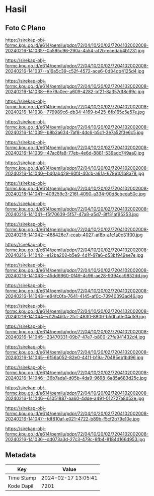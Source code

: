 # Hasil

## Foto C Plano

https://sirekap-obj-formc.kpu.go.id/e614/pemilu/pdpr/72/04/10/20/02/7204102002008-20240216-141035--0a595c96-290a-4a54-af2b-ecedab4b1231.jpg

https://sirekap-obj-formc.kpu.go.id/e614/pemilu/pdpr/72/04/10/20/02/7204102002008-20240216-141037--a16a5c39-c52f-4572-ace6-0d34db4125d4.jpg

https://sirekap-obj-formc.kpu.go.id/e614/pemilu/pdpr/72/04/10/20/02/7204102002008-20240216-141038--6e79a0ee-a609-4282-bf21-8a357df8c69c.jpg

https://sirekap-obj-formc.kpu.go.id/e614/pemilu/pdpr/72/04/10/20/02/7204102002008-20240216-141038--779989c6-db34-4169-b425-6fb165c5e57e.jpg

https://sirekap-obj-formc.kpu.go.id/e614/pemilu/pdpr/72/04/10/20/02/7204102002008-20240216-141039--b8b2a634-7af8-4dc6-b5c1-3e7a52f3e6c5.jpg

https://sirekap-obj-formc.kpu.go.id/e614/pemilu/pdpr/72/04/10/20/02/7204102002008-20240216-141039--47ac8fa8-77eb-4e6d-8881-539adc749aa0.jpg

https://sirekap-obj-formc.kpu.go.id/e614/pemilu/pdpr/72/04/10/20/02/7204102002008-20240216-141040--bd0ab429-60f4-40cb-a61a-678e101b8a78.jpg

https://sirekap-obj-formc.kpu.go.id/e614/pemilu/pdpr/72/04/10/20/02/7204102002008-20240216-141041--409259c3-216f-4090-a334-90d8cbeda50c.jpg

https://sirekap-obj-formc.kpu.go.id/e614/pemilu/pdpr/72/04/10/20/02/7204102002008-20240216-141041--f5f70639-5f57-47a8-a5d7-8ff31af95253.jpg

https://sirekap-obj-formc.kpu.go.id/e614/pemilu/pdpr/72/04/10/20/02/7204102002008-20240216-141042--488426c7-ccab-4027-af8b-a1e1a0e31f00.jpg

https://sirekap-obj-formc.kpu.go.id/e614/pemilu/pdpr/72/04/10/20/02/7204102002008-20240216-141042--e12ba202-b5e9-4d1f-97a6-d53bf949ee7e.jpg

https://sirekap-obj-formc.kpu.go.id/e614/pemilu/pdpr/72/04/10/20/02/7204102002008-20240216-141043--45dd6960-0f49-4c96-ae28-9394cc9852dd.jpg

https://sirekap-obj-formc.kpu.go.id/e614/pemilu/pdpr/72/04/10/20/02/7204102002008-20240216-141043--e84fc0fa-7641-4145-af0c-73940393ad46.jpg

https://sirekap-obj-formc.kpu.go.id/e614/pemilu/pdpr/72/04/10/20/02/7204102002008-20240216-141044--d12b4b0a-2fcf-4830-8809-b5dba0e04d59.jpg

https://sirekap-obj-formc.kpu.go.id/e614/pemilu/pdpr/72/04/10/20/02/7204102002008-20240216-141045--23470331-09b7-47e7-b800-27fe941432d4.jpg

https://sirekap-obj-formc.kpu.go.id/e614/pemilu/pdpr/72/04/10/20/02/7204102002008-20240216-141045--6f56a052-82e0-4411-b19a-70485eb1bd96.jpg

https://sirekap-obj-formc.kpu.go.id/e614/pemilu/pdpr/72/04/10/20/02/7204102002008-20240216-141046--36b7ada1-d05b-4da9-9698-6a85a683d25c.jpg

https://sirekap-obj-formc.kpu.go.id/e614/pemilu/pdpr/72/04/10/20/02/7204102002008-20240216-141046--61051887-aa60-4dde-a491-012727a8d52e.jpg

https://sirekap-obj-formc.kpu.go.id/e614/pemilu/pdpr/72/04/10/20/02/7204102002008-20240216-141047--fdf810af-e021-4722-b89b-f5cf2b79e10e.jpg

https://sirekap-obj-formc.kpu.go.id/e614/pemilu/pdpr/72/04/10/20/02/7204102002008-20240216-141036--dd073a3d-27c3-479c-8fb4-8184d166d953.jpg


## Metadata

| Key        | Value               |
| ---------- | ------------------- |
| Time Stamp | 2024-02-17 13:05:41 |
| Kode Dapil | 7201                |



